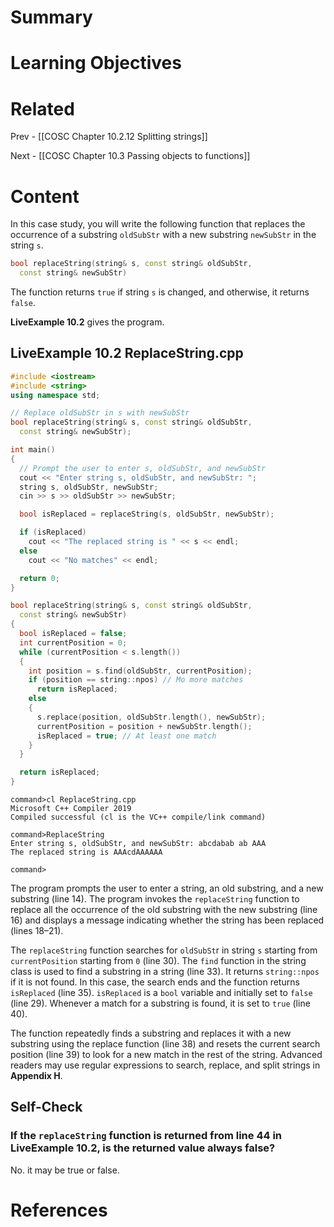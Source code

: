 # Summary

# Learning Objectives

# Related
Prev - [[COSC Chapter 10.2.12 Splitting strings]]

Next - [[COSC Chapter 10.3 Passing objects to functions]]
# Content
In this case study, you will write the following function that replaces the occurrence of a substring `oldSubStr` with a new substring `newSubStr` in the string `s`.

```cpp
bool replaceString(string& s, const string& oldSubStr, 
  const string& newSubStr) 
```

The function returns `true` if string `s` is changed, and otherwise, it returns `false`.

**LiveExample 10.2** gives the program.

## **LiveExample 10.2 ReplaceString.cpp**
```cpp
#include <iostream>
#include <string>
using namespace std;

// Replace oldSubStr in s with newSubStr
bool replaceString(string& s, const string& oldSubStr, 
  const string& newSubStr);

int main()
{
  // Prompt the user to enter s, oldSubStr, and newSubStr
  cout << "Enter string s, oldSubStr, and newSubStr: ";
  string s, oldSubStr, newSubStr;
  cin >> s >> oldSubStr >> newSubStr;

  bool isReplaced = replaceString(s, oldSubStr, newSubStr);

  if (isReplaced)
    cout << "The replaced string is " << s << endl;
  else
    cout << "No matches" << endl;

  return 0;
}

bool replaceString(string& s, const string& oldSubStr, 
  const string& newSubStr)
{
  bool isReplaced = false;
  int currentPosition = 0;
  while (currentPosition < s.length())
  {
    int position = s.find(oldSubStr, currentPosition);
    if (position == string::npos) // Mo more matches
      return isReplaced; 
    else
    {
      s.replace(position, oldSubStr.length(), newSubStr);
      currentPosition = position + newSubStr.length();
      isReplaced = true; // At least one match
    }
  } 

  return isReplaced;
}
```
```
command>cl ReplaceString.cpp
Microsoft C++ Compiler 2019 
Compiled successful (cl is the VC++ compile/link command)

command>ReplaceString 
Enter string s, oldSubStr, and newSubStr: abcdabab ab AAA
The replaced string is AAAcdAAAAAA

command>
```

The program prompts the user to enter a string, an old substring, and a new substring (line 14). The program invokes the `replaceString` function to replace all the occurrence of the old substring with the new substring (line 16) and displays a message indicating whether the string has been replaced (lines 18–21).

The `replaceString` function searches for `oldSubSt`r in string `s` starting from `currentPosition` starting from `0` (line 30). The `find` function in the string class is used to find a substring in a string (line 33). It returns `string::npos` if it is not found. In this case, the search ends and the function returns `isReplaced` (line 35). `isReplaced` is a​ ​`bool`​ ​variable and initially set to `false` (line 29). Whenever a match for a substring is found, it is set to `true` (line 40).

The function repeatedly finds a substring and replaces it with a new substring using the replace function (line 38) and resets the current search position (line 39) to look for a new match in the rest of the string. Advanced readers may use regular expressions to search, replace, and split strings in **Appendix H**.

## Self-Check
### If the `replaceString` function is returned from line 44 in __LiveExample 10.2__, is the returned value always false?
No. it may be true or false.
# References
